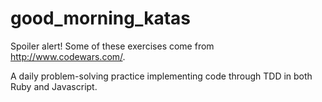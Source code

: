 good_morning_katas
==================

Spoiler alert! Some of these exercises come from http://www.codewars.com/.

A daily problem-solving practice implementing code through TDD in both Ruby and Javascript.